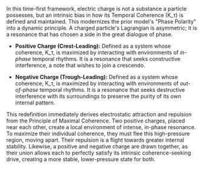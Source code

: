 In this time-first framework, electric charge is not a substance a particle possesses, but an intrinsic bias in how its Temporal Coherence (K_τ) is defined and maintained. This modernizes the prior model's "Phase Polarity" into a dynamic principle. A charged particle's Lagrangian is asymmetric; it is a resonance that has chosen a side in the great dialogue of phase.

-   **Positive Charge (Crest-Leading):** Defined as a system whose coherence, K_τ, is maximized by interacting with environments of *in-phase* temporal rhythms. It is a resonance that seeks constructive interference, a note that wishes to join a crescendo.

-   **Negative Charge (Trough-Leading):** Defined as a system whose coherence, K_τ, is maximized by interacting with environments of *out-of-phase* temporal rhythms. It is a resonance that seeks destructive interference with its surroundings to preserve the purity of its own internal pattern.

This redefinition immediately derives electrostatic attraction and repulsion from the Principle of Maximal Coherence. Two positive charges, placed near each other, create a local environment of intense, in-phase resonance. To maximize their individual coherence, they must flee this high-pressure region, moving apart. Their repulsion is a flight towards greater internal stability. Likewise, a positive and negative charge are drawn together, as their union allows each to perfectly satisfy its intrinsic coherence-seeking drive, creating a more stable, lower-pressure state for both.
